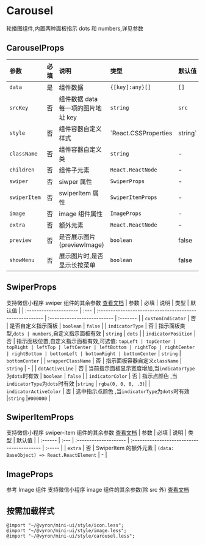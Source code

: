 # Carousel

轮播图组件,内置两种面板指示 dots 和 numbers,详见参数

## CarouselProps

| 参数         | 必填 | 说明                               | 类型                 | 默认值  |
| :----------- | :--- | :--------------------------------- | :------------------- | :------ |
| `data`       | 是   | 组件数据                           | `{[key]:any}[]`      | `[]`    |
| `srcKey`     | 否   | 组件数据 data 每一项的图片地址 key | `string`             | `src`   |
| `style`      | 否   | 组件容器自定义样式                 | `React.CSSProperties | string` | - |
| `className`  | 否   | 组件容器自定义类                   | `string`             | -       |
| `children`   | 否   | 组件子元素                         | `React.ReactNode`    | -       |
| `swiper`     | 否   | siwper 属性                        | `SwiperProps`        | -       |
| `swiperItem` | 否   | swiperItem 属性                    | `SwiperItemProps`    | -       |
| `image`      | 否   | image 组件属性                     | `ImageProps`         | -       |
| `extra`      | 否   | 额外元素                           | `React.ReactNode`    | -       |
| `preview`    | 否   | 是否展示图片(previewImage)         | `boolean`            | false   |
| `showMenu`   | 否   | 展示图片时,是否显示长按菜单        | `boolean`            | false   |

## SwiperProps

支持微信小程序 swiper 组件的其余参数 [查看文档](https://developers.weixin.qq.com/miniprogram/dev/component/swiper.html)
| 参数 | 必填 | 说明 | 类型 | 默认值 |
| :--------------------- | :--- | :------------------------------------------------------- | :-------------------------- | :------- |
| `customIndicator` | 否 | 是否自定义指示面板 | `boolean` | `false` |
| `indicatorType` | 否 | 指示面板类型,`dots | numbers`,自定义指示面板有效 | `string` | `dots` |
| `indicatorPosition` | 否 | 指示面板位置,自定义指示面板有效,可选值: `topLeft | topCenter | topRight | leftTop | leftCenter | leftBottom | rightTop | rightCenter | rightBottom | bottomLeft | bottomRight | bottomCenter` | `string` | `bottomCenter` |
| `wrapperClassName` | 否 | 指示面板容器自定义`className` | `string` | - |
| `dotActiveLine` | 否 | 当前指示面板显示宽度增加,当`indicatorType`为`dots`时有效 | `boolean` | `false` |
| `indicatorColor` | 否 | 指示点颜色 ,当`indicatorType`为`dots`时有效 |`string` | `rgba(0, 0, 0, .3)`|
| `indicatorActiveColor` | 否 | 选中指示点颜色 ,当`indicatorType`为`dots`时有效 |`string` |`#000000` |

## SwiperItemProps

支持微信小程序 swiper-item 组件的其余参数 [查看文档](https://developers.weixin.qq.com/miniprogram/dev/component/swiper-item.html)
| 参数 | 必填 | 说明 | 类型 | 默认值 |
| :------ | :--- | :-------------------- | :----------------------------------------- | :----- |
| `extra` | 否 | SwiperItem 的额外元素 | `(data: BaseObject) => React.ReactElement` | - |

## ImageProps

参考 Image 组件
支持微信小程序 image 组件的其余参数(除 src 外) [查看文档](https://developers.weixin.qq.com/miniprogram/dev/component/image.html)

## 按需加载样式

```less
@import "~/@vyron/mini-ui/style/icon.less";
@import "~/@vyron/mini-ui/style/image.less";
@import "~/@vyron/mini-ui/style/carousel.less";
```
